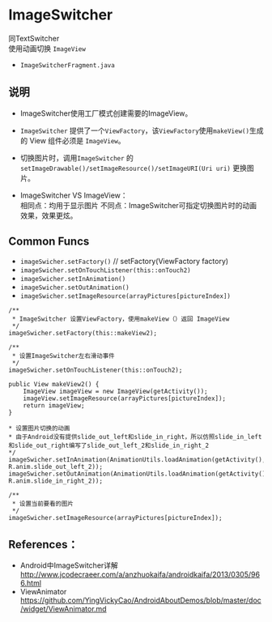 # ImageSwitcher
同TextSwitcher   
使用动画切换 `ImageView`

- `ImageSwitcherFragment.java`

## 说明
- ImageSwitcher使用工厂模式创建需要的ImageView。
- `ImageSwitcher` 提供了一个`ViewFactory`，该`ViewFactory`使用`makeView()`生成的 View 组件必须是 `ImageView`。
- 切换图片时，调用`ImageSwitcher` 的 `setImageDrawable()/setImageResource()/setImageURI(Uri uri)` 更换图片。

- ImageSwitcher VS ImageView：  
相同点：均用于显示图片
不同点：ImageSwitcher可指定切换图片时的动画效果，效果更炫。

## Common Funcs

- `imageSwicher.setFactory()` // setFactory(ViewFactory factory)  
- `imageSwicher.setOnTouchListener(this::onTouch2)`
- `imageSwicher.setInAnimation()`
- `imageSwicher.setOutAnimation()`
- `imageSwicher.setImageResource(arrayPictures[pictureIndex])`

```
/**
 * ImageSwitcher 设置ViewFactory，使用makeView（）返回 ImageView
 */
imageSwicher.setFactory(this::makeView2);

/**
 * 设置ImageSwitcher左右滑动事件
 */
imageSwicher.setOnTouchListener(this::onTouch2);

```

```
public View makeView2() {
    ImageView imageView = new ImageView(getActivity());
    imageView.setImageResource(arrayPictures[pictureIndex]);
    return imageView;
}

```

```
* 设置图片切换的动画
* 由于Android没有提供slide_out_left和slide_in_right，所以仿照slide_in_left和slide_out_right编写了slide_out_left_2和slide_in_right_2
*/
imageSwicher.setInAnimation(AnimationUtils.loadAnimation(getActivity(), R.anim.slide_out_left_2));
imageSwicher.setOutAnimation(AnimationUtils.loadAnimation(getActivity(), R.anim.slide_in_right_2));

/**
 * 设置当前要看的图片
 */
imageSwicher.setImageResource(arrayPictures[pictureIndex]);
```
## References：
- Android中ImageSwitcher详解 http://www.jcodecraeer.com/a/anzhuokaifa/androidkaifa/2013/0305/966.html
- ViewAnimator https://github.com/YingVickyCao/AndroidAboutDemos/blob/master/doc/widget/ViewAnimator.md